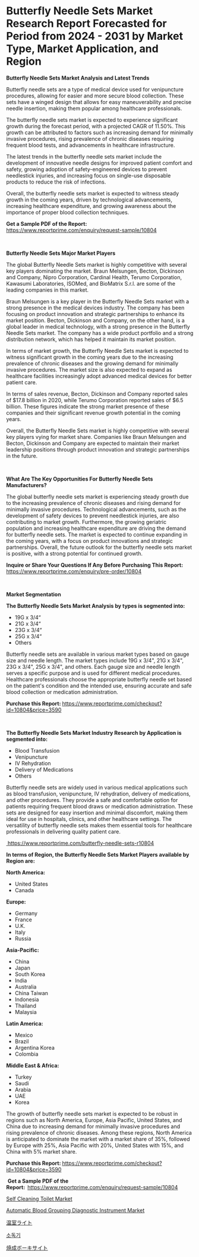 <p><h1>Butterfly Needle Sets Market Research Report Forecasted for Period from 2024 -  2031 by Market Type, Market Application, and Region</h1></p><p><strong>Butterfly Needle Sets Market Analysis and Latest Trends</strong></p>
<p><p>Butterfly needle sets are a type of medical device used for venipuncture procedures, allowing for easier and more secure blood collection. These sets have a winged design that allows for easy maneuverability and precise needle insertion, making them popular among healthcare professionals.</p><p>The butterfly needle sets market is expected to experience significant growth during the forecast period, with a projected CAGR of 11.50%. This growth can be attributed to factors such as increasing demand for minimally invasive procedures, rising prevalence of chronic diseases requiring frequent blood tests, and advancements in healthcare infrastructure.</p><p>The latest trends in the butterfly needle sets market include the development of innovative needle designs for improved patient comfort and safety, growing adoption of safety-engineered devices to prevent needlestick injuries, and increasing focus on single-use disposable products to reduce the risk of infections.</p><p>Overall, the butterfly needle sets market is expected to witness steady growth in the coming years, driven by technological advancements, increasing healthcare expenditure, and growing awareness about the importance of proper blood collection techniques.</p></p>
<p><strong>Get a Sample PDF of the Report:&nbsp;</strong> <a href="https://www.reportprime.com/enquiry/request-sample/10804">https://www.reportprime.com/enquiry/request-sample/10804</a></p>
<p>&nbsp;</p>
<p><strong>Butterfly Needle Sets Major Market Players</strong></p>
<p><p>The global Butterfly Needle Sets market is highly competitive with several key players dominating the market. Braun Melsungen, Becton, Dickinson and Company, Nipro Corporation, Cardinal Health, Terumo Corporation, Kawasumi Laboratories, ISOMed, and BioMatrix S.r.l. are some of the leading companies in this market.</p><p>Braun Melsungen is a key player in the Butterfly Needle Sets market with a strong presence in the medical devices industry. The company has been focusing on product innovation and strategic partnerships to enhance its market position. Becton, Dickinson and Company, on the other hand, is a global leader in medical technology, with a strong presence in the Butterfly Needle Sets market. The company has a wide product portfolio and a strong distribution network, which has helped it maintain its market position.</p><p>In terms of market growth, the Butterfly Needle Sets market is expected to witness significant growth in the coming years due to the increasing prevalence of chronic diseases and the growing demand for minimally invasive procedures. The market size is also expected to expand as healthcare facilities increasingly adopt advanced medical devices for better patient care.</p><p>In terms of sales revenue, Becton, Dickinson and Company reported sales of $17.8 billion in 2020, while Terumo Corporation reported sales of $6.5 billion. These figures indicate the strong market presence of these companies and their significant revenue growth potential in the coming years.</p><p>Overall, the Butterfly Needle Sets market is highly competitive with several key players vying for market share. Companies like Braun Melsungen and Becton, Dickinson and Company are expected to maintain their market leadership positions through product innovation and strategic partnerships in the future.</p></p>
<p>&nbsp;</p>
<p><strong>What Are The Key Opportunities For Butterfly Needle Sets Manufacturers?</strong></p>
<p><p>The global butterfly needle sets market is experiencing steady growth due to the increasing prevalence of chronic diseases and rising demand for minimally invasive procedures. Technological advancements, such as the development of safety devices to prevent needlestick injuries, are also contributing to market growth. Furthermore, the growing geriatric population and increasing healthcare expenditure are driving the demand for butterfly needle sets. The market is expected to continue expanding in the coming years, with a focus on product innovations and strategic partnerships. Overall, the future outlook for the butterfly needle sets market is positive, with a strong potential for continued growth.</p></p>
<p><strong>Inquire or Share Your Questions If Any Before Purchasing This Report:</strong> <a href="https://www.reportprime.com/enquiry/pre-order/10804">https://www.reportprime.com/enquiry/pre-order/10804</a></p>
<p>&nbsp;</p>
<p><strong>Market Segmentation</strong></p>
<p><strong>The Butterfly Needle Sets Market Analysis by types is segmented into:</strong></p>
<p><ul><li>19G x 3/4“</li><li>21G x 3/4“</li><li>23G x 3/4“</li><li>25G x 3/4“</li><li>Others</li></ul></p>
<p><p>Butterfly needle sets are available in various market types based on gauge size and needle length. The market types include 19G x 3/4", 21G x 3/4", 23G x 3/4", 25G x 3/4", and others. Each gauge size and needle length serves a specific purpose and is used for different medical procedures. Healthcare professionals choose the appropriate butterfly needle set based on the patient's condition and the intended use, ensuring accurate and safe blood collection or medication administration.</p></p>
<p><strong>Purchase this Report:&nbsp;</strong><a href="https://www.reportprime.com/checkout?id=10804&price=3590">https://www.reportprime.com/checkout?id=10804&price=3590</a></p>
<p>&nbsp;</p>
<p><strong>The Butterfly Needle Sets Market Industry Research by Application is segmented into:</strong></p>
<p><ul><li>Blood Transfusion</li><li>Venipuncture</li><li>IV Rehydration</li><li>Delivery of Medications</li><li>Others</li></ul></p>
<p><p>Butterfly needle sets are widely used in various medical applications such as blood transfusion, venipuncture, IV rehydration, delivery of medications, and other procedures. They provide a safe and comfortable option for patients requiring frequent blood draws or medication administration. These sets are designed for easy insertion and minimal discomfort, making them ideal for use in hospitals, clinics, and other healthcare settings. The versatility of butterfly needle sets makes them essential tools for healthcare professionals in delivering quality patient care.</p></p>
<p><a href="https://www.reportprime.com/butterfly-needle-sets-r10804">&nbsp;https://www.reportprime.com/butterfly-needle-sets-r10804</a></p>
<p><strong>In terms of Region, the Butterfly Needle Sets Market Players available by Region are:</strong></p>
<p>
    <p> <strong> North America: </strong>
        <ul>
            <li>United States</li>
            <li>Canada</li>
        </ul>
        </p> 
    <p> <strong> Europe: </strong>
        <ul>
            <li>Germany</li>
            <li>France</li>
            <li>U.K.</li>
            <li>Italy</li>
            <li>Russia</li>
        </ul>
        </p> 
    <p> <strong> Asia-Pacific: </strong>
        <ul>
            <li>China</li>
            <li>Japan</li>
            <li>South Korea</li>
            <li>India</li>
            <li>Australia</li>
            <li>China Taiwan</li>
            <li>Indonesia</li>
            <li>Thailand</li>
            <li>Malaysia</li>
        </ul>
        </p> 
    <p> <strong> Latin America: </strong>
        <ul>
            <li>Mexico</li>
            <li>Brazil</li>
            <li>Argentina Korea</li>
            <li>Colombia</li>
        </ul>
        </p> 
    <p> <strong> Middle East & Africa: </strong>
        <ul>
            <li>Turkey</li>
            <li>Saudi</li>
            <li>Arabia</li>
            <li>UAE</li>
            <li>Korea</li>
        </ul>
    </p>
    </p>
<p><p>The growth of butterfly needle sets market is expected to be robust in regions such as North America, Europe, Asia Pacific, United States, and China due to increasing demand for minimally invasive procedures and rising prevalence of chronic diseases. Among these regions, North America is anticipated to dominate the market with a market share of 35%, followed by Europe with 25%, Asia Pacific with 20%, United States with 15%, and China with 5% market share.</p></p>
<p><strong>Purchase this Report: </strong><a href="https://www.reportprime.com/checkout?id=10804&price=3590">https://www.reportprime.com/checkout?id=10804&price=3590</a></p>
<p>&nbsp;<strong>Get a Sample PDF of the Report:&nbsp;&nbsp;</strong><a href="https://www.reportprime.com/enquiry/request-sample/10804">https://www.reportprime.com/enquiry/request-sample/10804</a></p>
<p><strong></strong></p>
<p><p><a href="https://issuu.com/reportprime-2/docs/self-cleaning-toilet-market-size-2030.pptx">Self Cleaning Toilet Market</a></p><p><a href="https://github.com/gladysalidde/Market-Research-Report-List-1/blob/main/automatic-blood-grouping-diagnostic-instrument-market.md">Automatic Blood Grouping Diagnostic Instrument Market</a></p><p><a href="https://github.com/HershelKris/Market-Research-Report-List-1/blob/main/801093679855.md">温室ライト</a></p><p><a href="https://github.com/apple8975768/Market-Research-Report-List-1/blob/main/510082174622.md">소독기</a></p><p><a href="https://github.com/CarlieShields/Market-Research-Report-List-1/blob/main/811808179854.md">焼成ボーキサイト</a></p></p>